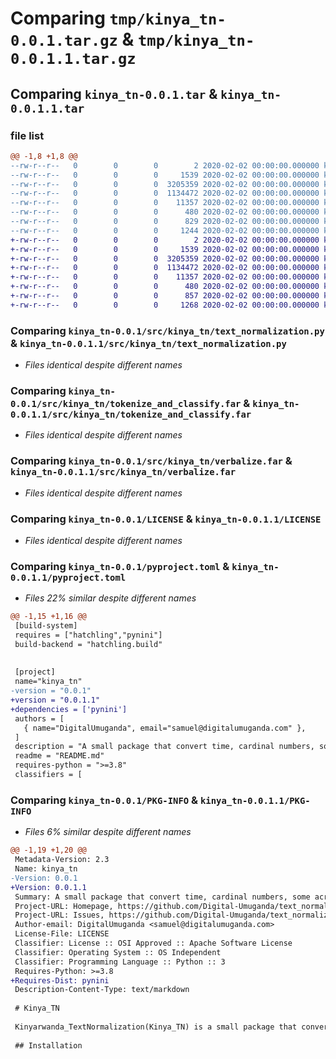 # Comparing `tmp/kinya_tn-0.0.1.tar.gz` & `tmp/kinya_tn-0.0.1.1.tar.gz`

## Comparing `kinya_tn-0.0.1.tar` & `kinya_tn-0.0.1.1.tar`

### file list

```diff
@@ -1,8 +1,8 @@
--rw-r--r--   0        0        0        2 2020-02-02 00:00:00.000000 kinya_tn-0.0.1/src/kinya_tn/__init__.py
--rw-r--r--   0        0        0     1539 2020-02-02 00:00:00.000000 kinya_tn-0.0.1/src/kinya_tn/text_normalization.py
--rw-r--r--   0        0        0  3205359 2020-02-02 00:00:00.000000 kinya_tn-0.0.1/src/kinya_tn/tokenize_and_classify.far
--rw-r--r--   0        0        0  1134472 2020-02-02 00:00:00.000000 kinya_tn-0.0.1/src/kinya_tn/verbalize.far
--rw-r--r--   0        0        0    11357 2020-02-02 00:00:00.000000 kinya_tn-0.0.1/LICENSE
--rw-r--r--   0        0        0      480 2020-02-02 00:00:00.000000 kinya_tn-0.0.1/README.md
--rw-r--r--   0        0        0      829 2020-02-02 00:00:00.000000 kinya_tn-0.0.1/pyproject.toml
--rw-r--r--   0        0        0     1244 2020-02-02 00:00:00.000000 kinya_tn-0.0.1/PKG-INFO
+-rw-r--r--   0        0        0        2 2020-02-02 00:00:00.000000 kinya_tn-0.0.1.1/src/kinya_tn/__init__.py
+-rw-r--r--   0        0        0     1539 2020-02-02 00:00:00.000000 kinya_tn-0.0.1.1/src/kinya_tn/text_normalization.py
+-rw-r--r--   0        0        0  3205359 2020-02-02 00:00:00.000000 kinya_tn-0.0.1.1/src/kinya_tn/tokenize_and_classify.far
+-rw-r--r--   0        0        0  1134472 2020-02-02 00:00:00.000000 kinya_tn-0.0.1.1/src/kinya_tn/verbalize.far
+-rw-r--r--   0        0        0    11357 2020-02-02 00:00:00.000000 kinya_tn-0.0.1.1/LICENSE
+-rw-r--r--   0        0        0      480 2020-02-02 00:00:00.000000 kinya_tn-0.0.1.1/README.md
+-rw-r--r--   0        0        0      857 2020-02-02 00:00:00.000000 kinya_tn-0.0.1.1/pyproject.toml
+-rw-r--r--   0        0        0     1268 2020-02-02 00:00:00.000000 kinya_tn-0.0.1.1/PKG-INFO
```

### Comparing `kinya_tn-0.0.1/src/kinya_tn/text_normalization.py` & `kinya_tn-0.0.1.1/src/kinya_tn/text_normalization.py`

 * *Files identical despite different names*

### Comparing `kinya_tn-0.0.1/src/kinya_tn/tokenize_and_classify.far` & `kinya_tn-0.0.1.1/src/kinya_tn/tokenize_and_classify.far`

 * *Files identical despite different names*

### Comparing `kinya_tn-0.0.1/src/kinya_tn/verbalize.far` & `kinya_tn-0.0.1.1/src/kinya_tn/verbalize.far`

 * *Files identical despite different names*

### Comparing `kinya_tn-0.0.1/LICENSE` & `kinya_tn-0.0.1.1/LICENSE`

 * *Files identical despite different names*

### Comparing `kinya_tn-0.0.1/pyproject.toml` & `kinya_tn-0.0.1.1/pyproject.toml`

 * *Files 22% similar despite different names*

```diff
@@ -1,15 +1,16 @@
 [build-system]
 requires = ["hatchling","pynini"]
 build-backend = "hatchling.build"
 
 
 [project]
 name="kinya_tn"
-version = "0.0.1"
+version = "0.0.1.1"
+dependencies = ['pynini']
 authors = [
   { name="DigitalUmuganda", email="samuel@digitalumuganda.com" },
 ]
 description = "A small package that convert time, cardinal numbers, some acronyms and transliterations cases from their written form to their verbalized form. It can be used to normalize text before feeding it into a text-to-speech model."
 readme = "README.md"
 requires-python = ">=3.8"
 classifiers = [
```

### Comparing `kinya_tn-0.0.1/PKG-INFO` & `kinya_tn-0.0.1.1/PKG-INFO`

 * *Files 6% similar despite different names*

```diff
@@ -1,19 +1,20 @@
 Metadata-Version: 2.3
 Name: kinya_tn
-Version: 0.0.1
+Version: 0.0.1.1
 Summary: A small package that convert time, cardinal numbers, some acronyms and transliterations cases from their written form to their verbalized form. It can be used to normalize text before feeding it into a text-to-speech model.
 Project-URL: Homepage, https://github.com/Digital-Umuganda/text_normalization_tts_rw/
 Project-URL: Issues, https://github.com/Digital-Umuganda/text_normalization_tts_rw/issues
 Author-email: DigitalUmuganda <samuel@digitalumuganda.com>
 License-File: LICENSE
 Classifier: License :: OSI Approved :: Apache Software License
 Classifier: Operating System :: OS Independent
 Classifier: Programming Language :: Python :: 3
 Requires-Python: >=3.8
+Requires-Dist: pynini
 Description-Content-Type: text/markdown
 
 # Kinya_TN
 
 Kinyarwanda_TextNormalization(Kinya_TN) is a small package that convert time, cardinal numbers, some acronyms and transliterations cases from their written form to their verbalized form. It can be used to preprocess text to an adequate form for text-to-speech models.
 
 ## Installation
```

